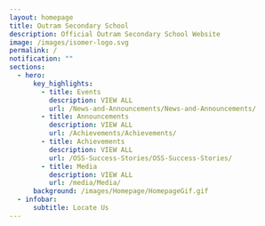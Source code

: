 ```yaml
---
layout: homepage
title: Outram Secondary School
description: Official Outram Secondary School Website
image: /images/isomer-logo.svg
permalink: /
notification: ""
sections:
  - hero:
      key_highlights:
        - title: Events
          description: VIEW ALL
          url: /News-and-Announcements/News-and-Announcements/
        - title: Announcements
          description: VIEW ALL
          url: /Achievements/Achievements/
        - title: Achievements
          description: VIEW ALL
          url: /OSS-Success-Stories/OSS-Success-Stories/
        - title: Media
          description: VIEW ALL
          url: /media/Media/
      background: /images/Homepage/HomepageGif.gif
  - infobar:
      subtitle: Locate Us
---
```


